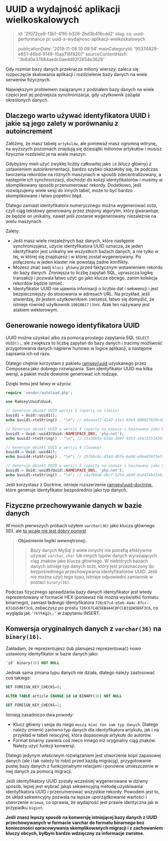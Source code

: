 UUID a wydajność aplikacji wielkoskalowych
==========================================

> id: '2f072ce8-13b1-41f6-b328-2bd3b416cdd2'
> slug:
> 	cs: uuid-performance
> 	pl: uuid-a-wydajnosc-aplikacji-wielkoskalowych
> 
> publicationDate: '2019-11-08 10:09:54'
> mainCategoryId: '95374429-e651-46bd-9149-15aa716f8207'
> sourceContentHash: '3b6d0e37684aedc0aedd92f2654e3626'

Gdy rozmiar bazy danych przekracza miliony wierszy, zaleca się rozpoczęcie skalowania aplikacji i rozdzielenie bazy danych na wiele serwerów fizycznych.

Największym problemem związanym z podziałem bazy danych na wiele części jest jej późniejsza synchronizacja, gdy użytkownik zażąda określonych danych.

Dlaczego warto używać identyfikatora UUID i jakie są jego zalety w porównaniu z autoincrement
--------------------------------------------------------

Załóżmy, że masz tabelę `artykulów`, ale ponieważ masz ogromną witrynę, na wyższych poziomach znajdują się dziesiątki milionów artykułów i musisz fizycznie rozdzielić je na wiele maszyn.

Gdybyśmy mieli użyć zwykłej liczby całkowitej jako `id` (klucz główny) z ustawieniem autoinkrementacji, bardzo szybko okazałoby się, że podczas tworzenia rekordów na różnych maszynach w sposób zdecentralizowany, a następnie ich synchronizacji, dochodzi do kolizji identyfikatorów i musimy w skomplikowany sposób przenumerować rekordy. Dodatkowo, jeśli rozwiązujemy wiele sesji do innych tabel, może to być bardzo skomplikowane i łatwo popełnić błąd.

Dlatego zamiast identyfikatora numerycznego można wygenerować `UUID`, czyli ciąg tekstowy generowany przez złożony algorytm, który gwarantuje, że będzie on unikalny, nawet jeśli zostanie wygenerowany niezależnie na wielu maszynach.

Zalety:

- Jeśli masz wiele niezależnych baz danych, które następnie synchronizujesz, użycie identyfikatora UUID oznacza, że jeden identyfikator jest unikalny we wszystkich bazach danych, a nie tylko w tej, w której się znajdujesz i w której został wygenerowany. Po połączeniu w jeden klaster nie powstają żadne konflikty.
- Możesz znać swój `klucz główny` przed faktycznym wstawieniem rekordu do bazy danych. Zmniejsza to liczbę zapytań SQL, upraszcza logikę transakcji i pozwala łatwo użyć go jako klucza obcego, zanim kolekcja rekordów będzie istnieć.
- Identyfikator UUID nie ujawnia informacji o liczbie dat i sekwencji i jest bezpieczniejszy do stosowania w adresach URL. Na przykład, jeśli stwierdzę, że jestem użytkownikiem `19010018`, łatwo się domyślić, że istnieje również użytkownik `19010017` i inni. Atak ten nazywany jest atakiem wektorowym.

Generowanie nowego identyfikatora UUID
----------------------

UUID można uzyskać albo za pomocą prostego zapytania SQL `SELECT UUID();`, ale zwiększa to liczbę zapytań do bazy danych i tracimy możliwość przygotowania danych najpierw hurtowo w logice aplikacji, a następnie zapisania ich od razu.

Dlatego chętnie korzystam z pakietu <a href="https://github.com/ramsey/uuid">ramsey/uuid</a> uzyskanego przez Composera jako dobrego rozwiązania. Sam identyfikator UUID ma kilka wersji, a pakiet może dowolnie generować ich rodzaje.

Dzięki temu jest łatwy w użyciu:

```php
require 'vendor/autoload.php';

use Ramsey\Uuid\Uuid;

// Generuje obiekt UUID wersji 1 (oparty na czasie)
$uuid1 = Uuid::uuid1();
echo $uuid1->toString() . "\n"; // e4eaaaf2-d142-11e1-b3e4-080027620cdd

// Generuje obiekt UUID w wersji 3 (oparty na nazwie i haszowany jako MD5)
$uuid3 = Uuid::uuid3(Uuid::NAMESPACE_DNS, 'php.net');
echo $uuid3->toString() . "\n"; // 11a38b9a-b3da-360f-9353-a5a725514269

// Generuje obiekt UUID w wersji 4 (losowy)
$uuid4 = Uuid::uuid4();
echo $uuid4->toString() . "\n"; // 25769c6c-d34d-4bfe-ba98-e0ee856f3e7a

// Generuje obiekt UUID w wersji 5 (oparty na nazwie i haszowany jako SHA1)
$uuid5 = Uuid::uuid5(Uuid::NAMESPACE_DNS, 'php.net');
echo $uuid5->toString() . "\n"; // c4a760a8-dbcf-5254-a0d9-6a4474bd1b62
```

Jeśli korzystasz z Doctrine, istnieje rozszerzenie <a href="https://github.com/ramsey/uuid-doctrine">ramsey/uuid-doctrine</a>, które generuje identyfikator bezpośrednio jako typ danych.

Fizyczne przechowywanie danych w bazie danych
---------------------------

W moich pierwszych próbach użyłem `varchar(36)` jako klucza głównego (ID), ale <a href="https://www.facebook.com/groups/backendisti/permalink/2465260887049808/">to wcale nie jest dobry pomysł</a>.

> **Objaśnienie logiki wewnętrznej:**.
>
> > Bazy danych MySql (i wiele innych) nie potrafią efektywnie używać `varchar`, `char` lub innych typów danych wyrażających ciąg znaków jako klucza głównego.
> W niektórych bazach danych istnieje typ danych `GUID`, który jest przeznaczony do bezpośredniego przechowywania identyfikatorów UUID. Jeśli nie można użyć tego typu, istnieje odpowiedni zamiennik w postaci `binary(16)`.

Podczas fizycznego sprawdzania bazy danych identyfikator jest wtedy reprezentowany w formacie HEX (ponieważ nie można wyświetlić formatu binarnego), zamiast ładnego identyfikatora `726c67c4-e5eb-4a4c-8fcc-031da5d6f3c6`, zobaczysz po prostu `726C67C4E5EB4A4C8FCC031DA5D6F3C6`, co wygląda jak `'?kYߟKg2c;'` w zapytaniu INSERT.

Konwersja oryginalnych danych z `varchar(36)` na `binary(16)`.
----------------------------------------------------

Zakładam, że reprezentujesz (lub planujesz reprezentować) nowo ustawiony identyfikator w bazie danych jako:

```sql
`id` binary(16) NOT NULL
```

Jednak sama zmiana typu danych nie działa, dlatego należy zastosować coś takiego:

```sql
SET FOREIGN_KEY_CHECKS=0;

ALTER TABLE article CHANGE id id BINARY(16) NOT NULL

SET FOREIGN_KEY_CHECKS=1;
```

Istnieją zasadniczo dwa powody:

- Klucz główny i sesja do niego `muszą mieć ten sam typ danych`. Dlatego należy zmienić zarówno typ danych dla identyfikatora artykułu, jak i na przykład w tabeli relacyjnej, która dopasowuje artykuły do autorów.
- Format binarny zawiera coś nieco innego niż oryginalny ciąg znaków. Należy użyć funkcji konwersji.

Dlatego jedynym właściwym rozwiązaniem jest utworzenie kopii zapasowej danych (ale i tak należy to robić przed każdą migracją), przygotowanie pustej bazy danych z funkcjonalnymi relacjami i ponowne umieszczenie w niej danych za pomocą migracji.

Jeśli identyfikatory UUID zostały wcześniej wygenerowane w dziwny sposób, lepiej jest wybrać jakąś sekwencyjną metodę uzyskiwania identyfikatora UUID i przenumerować wszystkie rekordy. Powodem jest to, że układ sekwencyjny pozwala na lepsze uporządkowanie wartości i utworzenie `drzewa`, co sprawia, że wydajność jest prawie identyczna jak w przypadku `bigint`.

**Jeśli znasz lepszy sposób na konwersję istniejącej bazy danych z UUID przechowywanych w formacie varchar do formatu binarnego bez konieczności opracowywania skomplikowanych migracji i z zachowaniem kluczy obcych, byłbym bardzo wdzięczny za informacje zwrotne**.
